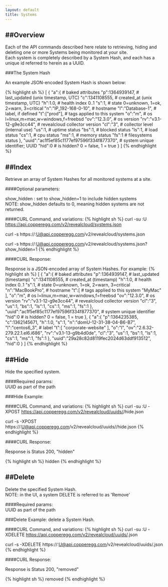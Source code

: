 ```yaml
---
layout: default
title: Systems
---
```



##Overview
----

Each of the API commands described here relate to retrieving, hiding and deleting one or more Systems being monitored at your site.  
Each system is completely described by a System Hash, and each has a unique id referred to herein as a UUID. 
    
  
###The System Hash  

An example JSON-encoded System Hash is shown below:  

{% highlight sh %}
[
  {
    "a":{                       # baked attributes
      "p":1364939147,           # last_updated (unix timestamp, UTC)
      "c":1341108555,           # created_at (unix timestamp, UTC)
      "h":1.0,                  # health index 0..1
      "s":1,                    # state 0=unknown, 1=ok, 2=warn, 3=critical
      "n":"IP_192-168-0-10",    # hostname
      "l":"Database-1",         # label, if defined
      "t":["prod"],             # tags applied to this system
      "o":"m",                  # os  l=linux,m=mac,w=windows,f=freebsd
      "ov":"12.3.0",            # os version
      "rv":"v3.1-12-g9e3cc44",  # revealcloud collector version
      "cl":"3",                 # collector level (internal use)
      "us":1,                   # uptime status
      "bs":1,                   # blocked status
      "ls":1,                   # load status
      "cs":1,                   # cpu status
      "ms":1,                   # memory status
      "fs":1                    # filesystems status
    },
    "uuid":"ac1f5ef85c1177ef97596f334f877370",   # system unique identifier; UUID
    "hid":0                     # is hidden? 0 = false, 1 = true
  }
]
{% endhighlight %}  
  
 
##Index
-----
Retrieve an array of System Hashes for all monitored systems at a site.  
  
####Optional parameters:  

show_hidden
: set to show_hidden=1 to include hidden systems  
NOTE: show_hidden defaults to 0, meaning hidden systems are not returned.
  
####CURL Command, and variations:
{% highlight sh %}
curl -su <APIKEY>:U https://api.copperegg.com/v2/revealcloud/systems.json

curl -s https://<APIKEY>:U@api.copperegg.com/v2/revealcloud/systems.json

curl -s https://<APIKEY>:U@api.copperegg.com/v2/revealcloud/systems.json?show_hidden=1
{% endhighlight %}

####CURL Response:

Response is a JSON-encoded array of System Hashes.
For example:
{% highlight sh %}
[
  {
    "a":{                       # baked attributes
      "p":1364939147,           # last_updated (timestamp)
      "c":1341108555,           # created_at (timestamp)
      "h":1.0,                  # health index 0..1
      "s":1,                    # state 0=unknown, 1=ok, 2=warn, 3=critical
      "n":"MacBookPro",         # hostname
      "t":[                     # tags applied to this system
        "MyMac"
      ],
      "o":"m",                  # os  l=linux,m=mac,w=windows,f=freebsd
      "ov":"12.3.0",            # os version
      "rv":"v3.1-12-g9e3cc44",  # revealcloud collector version
      "cl":"3",
      "us":1,
      "bs":1,
      "ls":1,
      "cs":1,
      "ms":1,
      "fs":1
    },
    "uuid":"ac1f5ef85c1177ef97596f334f877370",   # system unique identifier
    "hid":0                     # is hidden? 0 = false, 1 = true
  },
  {
    "a":{
      "p":1364235385,
      "c":1362145671,
      "h":1.0,
      "s":1,
      "n":"domU-12-31-38-04-B6-B7",
      "l":"centos6_3",          # label
      "t":[
        "corporate-website"
      ],
      "o":"l",
      "ov":"2.6.32-279.22.1.el6.i686",
      "rv":"v3.1-13-g9b4d0de",
      "cl":"3",
      "us":1,
      "bs":1,
      "ls":1,
      "cs":1,
      "ms":1,
      "fs":1
    },
    "uuid":"29a28c82d8119fec2024d63ddf913512",
    "hid":0
  }
]
{% endhighlight %}  
  


##Hide
-------
Hide the specified system.

####Required params:  
UUID as part of the path   


###Hide Example:   
    

####CURL Command, and variations:
{% highlight sh %}
curl -su <APIKEY>:U -XPOST  https://api.copperegg.com/v2/revealcloud/uuids/<UUID>/hide.json

curl -s -XPOST https://<APIKEY>:U@api.copperegg.com/v2/revealcloud/uuids/<UUID>/hide.json
{% endhighlight %}

####CURL Response:

Response is Status 200, "hidden"

{% highlight sh %}
hidden
{% endhighlight %}



##Delete
-------
Delete the specified System Hash.  
NOTE: in the UI, a system DELETE is referred to as 'Remove'

####Required params:  
UUID as part of the path  


###Delete Example: delete a System Hash.  


####CURL Command, and variations:
{% highlight sh %}
curl -su <APIKEY>:U -XDELETE  https://api.copperegg.com/v2/revealcloud/uuids/<UUID>.json

curl -s -XDELETE  https://<APIKEY>:U@api.copperegg.com/v2/revealcloud/uuids/<UUID>.json
{% endhighlight %}

####CURL Response:

Response is Status 200, "removed"

{% highlight sh %}
removed
{% endhighlight %}






